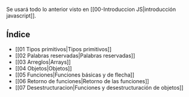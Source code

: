 
Se usará todo lo anterior visto en [[00-Introduccion JS|introducción javascript]].
## Índice

- [[01 Tipos primitivos|Tipos primitivos]]
- [[02 Palabras reservadas|Palabras reservadas]]
- [[03 Arreglos|Arrays]]
- [[04 Objetos|Objetos]]
- [[05 Funciones|Funciones básicas y de flecha]]
- [[06 Retorno de funciones|Retorno de las funciones]]
- [[07 Desestructuracion|Funciones y desestructuración de objetos]]

